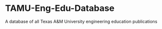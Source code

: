# TAMU-Eng-Edu-Database
A database of all Texas A&amp;M University engineering education publications
